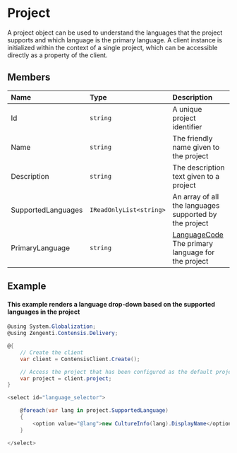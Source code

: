 # Project

A project object can be used to understand the languages that the project supports and which language is the primary language. A client instance is initialized within the context of a single project, which can be accessible directly as a property of the client.

## Members

| Name | Type | Description |
| :--- | :--- | :---------- |
| Id | `string` | A unique project identifier |
| Name | `string` | The friendly name given to the project |
| Description | `string` | The description text given to a project |
| SupportedLanguages | `IReadOnlyList<string>` | An array of all the languages supported by the project |
| PrimaryLanguage | `string` | [LanguageCode](/key-concepts/localization.md) The primary language for the project |


## Example

#### This example renders a language drop-down based on the supported languages in the project

```cs
@using System.Globalization;
@using Zengenti.Contensis.Delivery;

@{
    // Create the client
    var client = ContensisClient.Create();

    // Access the project that has been configured as the default project
    var project = client.project;
}

<select id="language_selector">

    @foreach(var lang in project.SupportedLanguage)
    {
        <option value="@lang">new CultureInfo(lang).DisplayName</option>
    }

</select>

```